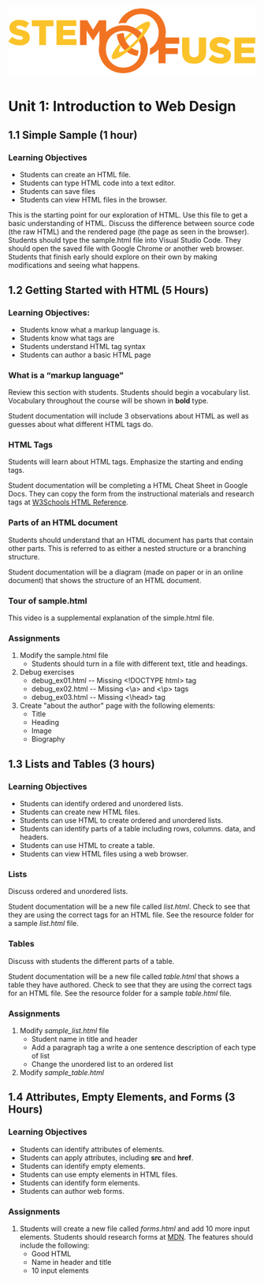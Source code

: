 ![STEM Fuse](../images/sflogo.png)
# Unit 1: Introduction to Web Design

## 1.1 Simple Sample (1 hour)

### Learning Objectives
* Students can create an HTML file.
* Students can type HTML code into a text editor.
* Students can save files
* Students can view HTML files in the browser.

This is the starting point for our exploration of HTML. Use this file to get a basic understanding of HTML. Discuss the difference between source code (the raw HTML) and the rendered page (the page as seen in the browser). 
Students should type the sample.html file into Visual Studio Code. They should open the saved file with Google Chrome or another web browser. 
Students that finish early should explore on their own by making modifications and seeing what happens. 


## 1.2 Getting Started with HTML (5 Hours)
### Learning Objectives:
* Students know what a markup language is.
* Students know what tags are
* Students understand HTML tag syntax 
* Students can author a basic HTML page

### What is a “markup language”
Review this section with students. Students should begin a vocabulary list. Vocabulary throughout the course will be shown in **bold** type. 

Student documentation will include 3 observations about HTML as well as guesses about what different HTML tags do.

### HTML Tags
Students will learn about HTML tags. Emphasize the starting and ending tags.

Student documentation will be completing a HTML Cheat Sheet in Google Docs. They can copy the form from the instructional materials and research tags at [W3Schools HTML Reference](https://www.w3schools.com/tags/default.asp).


### Parts of an HTML document
Students should understand that an HTML document has parts that contain other parts. This is referred to as either a nested structure or a branching structure.

Student documentation will be a diagram (made on paper or in an online document) that shows the structure of an HTML document.

### Tour of sample.html
This video is a supplemental explanation of the simple.html file. 

### Assignments
1. Modify the sample.html file
    * Students should turn in a file with different text, title and headings.
2. Debug exercises
    * debug_ex01.html -- Missing \<!DOCTYPE html\> tag
    * debug_ex02.html -- Missing <\a> and <\p> tags
    * debug_ex03.html -- Missing <\head> tag
3. Create "about the author" page with the following elements:
    * Title
    * Heading
    * Image
    * Biography

## 1.3 Lists and Tables (3 hours)
### Learning Objectives
* Students can identify ordered and unordered lists.
* Students can create new HTML files.
* Students can use HTML to create ordered and unordered lists.
* Students can identify parts of a table including rows, columns. data, and headers.
* Students can use HTML to create a table.
* Students can view HTML files using a web browser.

### Lists
Discuss ordered and unordered lists. 

Student documentation will be a new file called *list.html*. Check to see that they are using the correct tags for an HTML file. See the resource folder for a sample *list.html* file.

### Tables
Discuss with students the different parts of a table. 

Student documentation will be a new file called *table.html* that shows a table they have authored. Check to see that they are using the correct tags for an HTML file. See the resource folder for a sample *table.html* file. 

### Assignments
1. Modify *sample_list.html* file 
    * Student name in title and header
    * Add a paragraph tag a write a one sentence description of each type of list
    * Change the unordered list to an ordered list
2. Modify *sample_table.html* 

## 1.4 Attributes, Empty Elements, and Forms (3 Hours)
### Learning Objectives
* Students can identify attributes of elements.
* Students can apply attributes, including **src** and **href**.
* Students can identify empty elements.
* Students can use empty elements in HTML files.
* Students can identify form elements. 
* Students can author web forms.  
### Assignments
1. Students will create a new file called *forms.html* and add 10 more input elements. Students should research forms at [MDN](https://developer.mozilla.org/en-US/). The features should include the following:
    * Good HTML
    * Name in header and title
    * 10 input elements
